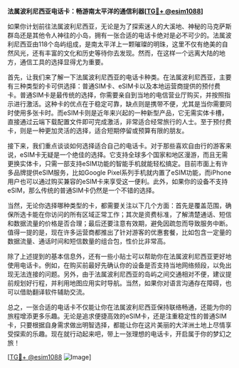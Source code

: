 **法属波利尼西亚电话卡：畅游南太平洋的通信利器[[TG💪+ @esim1088](https://t.me/s/esim1088)]**

如果你计划前往法属波利尼西亚，无论是为了探索迷人的大溪地、神秘的马克萨斯群岛还是其他令人神往的小岛，拥有一张合适的电话卡绝对是必不可少的。法属波利尼西亚由118个岛屿组成，是南太平洋上一颗璀璨的明珠，这里不仅有绝美的自然风光，还有丰富的文化和历史等待你去发现。然而，在这样一个远离大陆的地方，通信工具的选择显得尤为重要。

首先，让我们来了解一下法属波利尼西亚的电话卡种类。在法属波利尼西亚，主要有三种类型的卡可供选择：普通SIM卡、eSIM卡以及本地运营商提供的预付费卡。普通SIM卡是最传统的选择，你需要亲自到当地的电信营业厅购买，并按照指示进行激活。这种卡的优点在于稳定可靠，缺点则是携带不便，尤其是当你需要同时使用多张卡时。而eSIM卡则是近年来兴起的一种新型产品，它无需实体卡槽，直接通过云端下载配置文件即可完成激活，非常适合经常旅行的人士。至于预付费卡，则是一种更加灵活的选择，适合短期停留或预算有限的朋友。

接下来，我们重点谈谈如何选择适合自己的电话卡。对于那些喜欢自由行的游客来说，eSIM卡无疑是一个绝佳的选择。它支持全球多个国家和地区漫游，而且无需更换实体卡，只需一部支持eSIM功能的智能手机就能轻松搞定。目前市面上有许多品牌提供eSIM服务，比如Google Pixel系列手机就内置了eSIM功能，而iPhone用户也可以通过购买兼容的eSIM卡来享受这一便利。此外，如果你的设备不支持eSIM，那么传统的普通SIM卡仍然是一个不错的选择。

当然，无论你选择哪种类型的卡，都需要关注以下几个方面：首先是覆盖范围，确保所选卡能在你访问的所有区域正常工作；其次是资费标准，了解清楚通话、短信和数据流量的价格是否合理；最后还要注意有效期，避免因疏忽而导致服务中断。值得一提的是，现在许多运营商都推出了针对游客的优惠套餐，比如包含一定量的数据流量、通话时间和短信数量的组合包，性价比非常高。

除了上述提到的基本信息外，还有一些小贴士可以帮助你在法属波利尼西亚更好地使用电话卡。例如，在购买前最好先确认你的设备是否支持当地网络频段，以免出现无法连接的问题。另外，由于法属波利尼西亚的岛屿之间交通相对不便，建议提前规划好行程，并利用地图应用实时导航。当然，如果你对语言沟通存在障碍，也可以借助翻译软件辅助交流。

总之，一张合适的电话卡不仅能让你在法属波利尼西亚保持联络畅通，还能为你的旅程增添更多乐趣。无论是追求便捷高效的eSIM卡，还是注重稳定性的普通SIM卡，只要根据自身需求做出明智选择，都能让你在这片美丽的大洋洲土地上尽情享受探索的乐趣。现在就行动起来吧，带上一张理想的电话卡，开启属于你的梦幻之旅！

[[TG💪+ @esim1088](https://t.me/s/esim1088) ![Image](https://i.postimg.cc/4NQfJmqS/Snipaste-2025-05-13-00-14-12.png)]